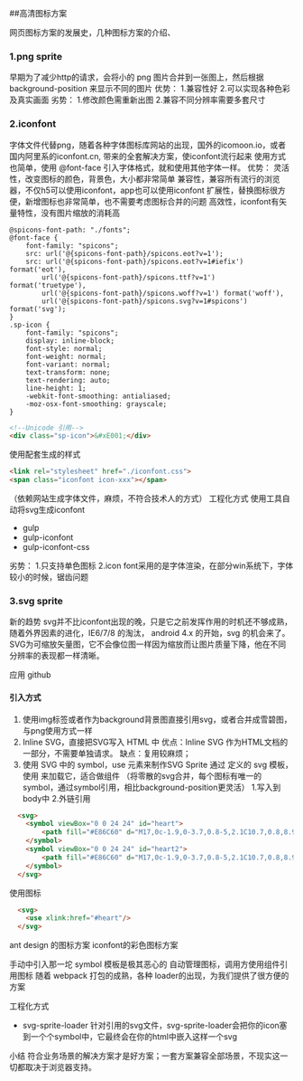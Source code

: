 ##高清图标方案

网页图标方案的发展史，几种图标方案的介绍、


### 1.png sprite
早期为了减少http的请求，会将小的 png 图片合并到一张图上，然后根据 background-position 来显示不同的图片
优势：
    1.兼容性好
    2.可以实现各种色彩及真实画面
劣势：
    1.修改颜色需重新出图
    2.兼容不同分辨率需要多套尺寸

### 2.iconfont
字体文件代替png，随着各种字体图标库网站的出现，国外的icomoon.io，或者国内阿里系的iconfont.cn, 带来的全套解决方案，使iconfont流行起来
使用方式也简单，使用 @font-face 引入字体格式，就和使用其他字体一样。
优势：
    灵活性，改变图标的颜色，背景色，大小都非常简单
    兼容性，兼容所有流行的浏览器，不仅h5可以使用iconfont，app也可以使用iconfont
    扩展性，替换图标很方便，新增图标也非常简单，也不需要考虑图标合并的问题
    高效性，iconfont有矢量特性，没有图片缩放的消耗高

```less
@spicons-font-path: "./fonts";
@font-face {
	font-family: "spicons";
	src: url('@{spicons-font-path}/spicons.eot?v=1');
	src: url('@{spicons-font-path}/spicons.eot?v=1#iefix') format('eot'),
    	url('@{spicons-font-path}/spicons.ttf?v=1') format('truetype'),
		url('@{spicons-font-path}/spicons.woff?v=1') format('woff'),
		url('@{spicons-font-path}/spicons.svg?v=1#spicons') format('svg');
}
.sp-icon {
	font-family: "spicons";
    display: inline-block;
    font-style: normal;
    font-weight: normal;
    font-variant: normal;
    text-transform: none;
    text-rendering: auto;
    line-height: 1;
    -webkit-font-smoothing: antialiased;
    -moz-osx-font-smoothing: grayscale;
}
```

```html
<!--Unicode 引用-->
<div class="sp-icon">&#xE001;</div>
```

使用配套生成的样式

```html
<link rel="stylesheet" href="./iconfont.css">
<span class="iconfont icon-xxx"></span>
```

（依赖网站生成字体文件，麻烦，不符合技术人的方式）
工程化方式
使用工具自动将svg生成iconfont

* gulp
* gulp-iconfont
* gulp-iconfont-css

劣势：
    1.只支持单色图标
    2.icon font采用的是字体渲染，在部分win系统下，字体较小的时候，锯齿问题


### 3.svg sprite
新的趋势
svg并不比iconfont出现的晚，只是它之前发挥作用的时机还不够成熟，随着外界因素的进化，IE6/7/8 的淘汰， android 4.x 的开始，svg 的机会来了。
SVG为可缩放矢量图，它不会像位图一样因为缩放而让图片质量下降，他在不同分辨率的表现都一样清晰。

应用
github

#### 引入方式
1. 使用img标签或者作为background背景图直接引用svg，或者合并成雪碧图，与png使用方式一样
2. Inline SVG，直接把SVG写入 HTML 中
  优点：Inline SVG 作为HTML文档的一部分，不需要单独请求。
  缺点：复用较麻烦；
3. 使用 SVG 中的 symbol，use 元素来制作SVG Sprite
  通过 <symbol> 定义的 svg 模板，使用 <use> 来加载它，适合做组件
  （将零散的svg合并，每个图标有唯一的symbol，通过symbol引用，相比background-position更灵活）
  1.写入到body中
  2.外链引用
```html
  <svg>
    <symbol viewBox="0 0 24 24" id="heart">
        <path fill="#E86C60" d="M17,0c-1.9,0-3.7,0.8-5,2.1C10.7,0.8,8.9,0,7,0C3.1,0,0,3.1,0,7c0,6.4,10.9,15.4,11.4,15.8 c0.2,0.2,0.4,0.2,0.6,0.2s0.4-0.1,0.6-0.2C13.1,22.4,24,13.4,24,7C24,3.1,20.9,0,17,0z"></path>
    </symbol>
    <symbol viewBox="0 0 24 24" id="heart2">
        <path fill="#E86C60" d="M17,0c-1.9,0-3.7,0.8-5,2.1C10.7,0.8,8.9,0,7,0C3.1,0,0,3.1,0,7c0,6.4,10.9,15.4,11.4,15.8 c0.2,0.2,0.4,0.2,0.6,0.2s0.4-0.1,0.6-0.2C13.1,22.4,24,13.4,24,7C24,3.1,20.9,0,17,0z"></path>
    </symbol>
  </svg>
```
使用图标
```html
  <svg>
    <use xlink:href="#heart"/> 
  </svg>
```
ant design 的图标方案
iconfont的彩色图标方案

手动中引入那一坨 symbol 模板是极其恶心的
自动管理图标，调用方使用组件引用图标
随着 webpack 打包的成熟，各种 loader的出现，为我们提供了很方便的方案

工程化方式
* svg-sprite-loader
针对引用的svg文件，svg-sprite-loader会把你的icon塞到一个个symbol中，它最终会在你的html中嵌入这样一个svg



小结
符合业务场景的解决方案才是好方案；一套方案兼容全部场景，不现实这一切都取决于浏览器支持。


